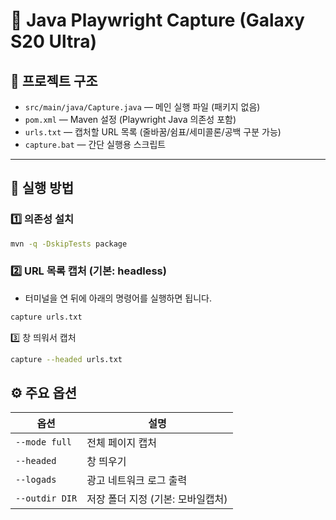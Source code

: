 # 🧭 Java Playwright Capture (Galaxy S20 Ultra)

## 📁 프로젝트 구조
- `src/main/java/Capture.java` — 메인 실행 파일 (패키지 없음)
- `pom.xml` — Maven 설정 (Playwright Java 의존성 포함)
- `urls.txt` — 캡처할 URL 목록 (줄바꿈/쉼표/세미콜론/공백 구분 가능)
- `capture.bat` — 간단 실행용 스크립트

---

## 🚀 실행 방법

### 1️⃣ 의존성 설치
```bash
mvn -q -DskipTests package
```

### 2️⃣ URL 목록 캡처 (기본: headless)
- 터미널을 연 뒤에 아래의 명령어를 실행하면 됩니다.
```bash
capture urls.txt
```
3️⃣ 창 띄워서 캡처
```bash
capture --headed urls.txt
```

## ⚙️ 주요 옵션
| 옵션             | 설명                   |
| -------------- | -------------------- |
| `--mode full`  | 전체 페이지 캡처            |
| `--headed`     | 창 띄우기                |
| `--logads`     | 광고 네트워크 로그 출력        |
| `--outdir DIR` | 저장 폴더 지정 (기본: 모바일캡처) |


